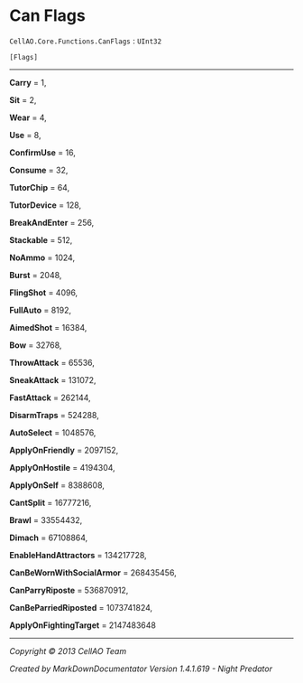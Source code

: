 # Can Flags #
`CellAO.Core.Functions.CanFlags`   : `UInt32`  

`[Flags]`  

----------


**Carry** = 1,

**Sit** = 2,

**Wear** = 4,

**Use** = 8,

**ConfirmUse** = 16,

**Consume** = 32,

**TutorChip** = 64,

**TutorDevice** = 128,

**BreakAndEnter** = 256,

**Stackable** = 512,

**NoAmmo** = 1024,

**Burst** = 2048,

**FlingShot** = 4096,

**FullAuto** = 8192,

**AimedShot** = 16384,

**Bow** = 32768,

**ThrowAttack** = 65536,

**SneakAttack** = 131072,

**FastAttack** = 262144,

**DisarmTraps** = 524288,

**AutoSelect** = 1048576,

**ApplyOnFriendly** = 2097152,

**ApplyOnHostile** = 4194304,

**ApplyOnSelf** = 8388608,

**CantSplit** = 16777216,

**Brawl** = 33554432,

**Dimach** = 67108864,

**EnableHandAttractors** = 134217728,

**CanBeWornWithSocialArmor** = 268435456,

**CanParryRiposte** = 536870912,

**CanBeParriedRiposted** = 1073741824,

**ApplyOnFightingTarget** = 2147483648


----------

*Copyright © 2013 CellAO Team*

*Created by MarkDownDocumentator Version 1.4.1.619 - Night Predator*


